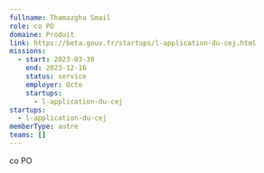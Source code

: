 ```yaml
---
fullname: Thamazgha Smail
role: co PO
domaine: Produit
link: https://beta.gouv.fr/startups/l-application-du-cej.html
missions:
  - start: 2023-03-30
    end: 2023-12-16
    status: service
    employer: Octo
    startups:
      - l-application-du-cej
startups:
  - l-application-du-cej
memberType: autre
teams: []
---
```

co PO